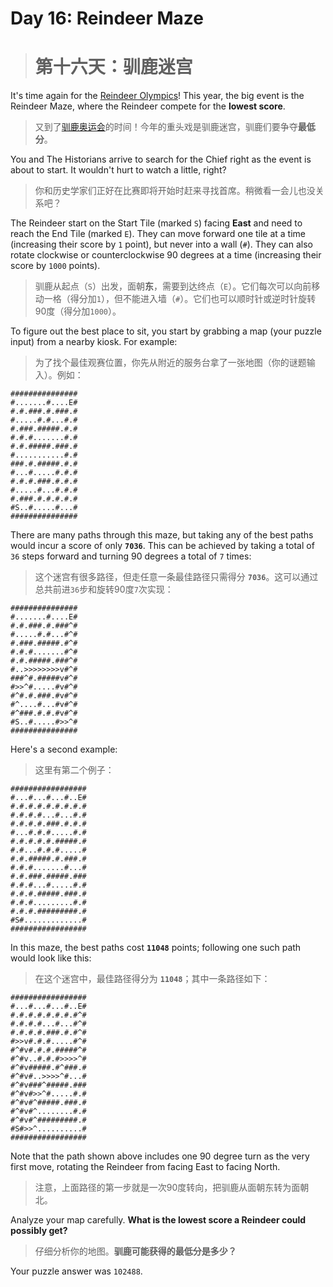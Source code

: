# Day 16: Reindeer Maze
> # 第十六天：驯鹿迷宫

It's time again for the [Reindeer Olympics](https://adventofcode.com/2015/day/14)! This year, the big event is the Reindeer Maze, where the Reindeer compete for the **lowest score**.
> 又到了[驯鹿奥运会](https://adventofcode.com/2015/day/14)的时间！今年的重头戏是驯鹿迷宫，驯鹿们要争夺**最低分**。

You and The Historians arrive to search for the Chief right as the event is about to start. It wouldn't hurt to watch a little, right?
> 你和历史学家们正好在比赛即将开始时赶来寻找首席。稍微看一会儿也没关系吧？

The Reindeer start on the Start Tile (marked `S`) facing **East** and need to reach the End Tile (marked `E`). They can move forward one tile at a time (increasing their score by `1` point), but never into a wall (`#`). They can also rotate clockwise or counterclockwise 90 degrees at a time (increasing their score by `1000` points).
> 驯鹿从起点（`S`）出发，面朝**东**，需要到达终点（`E`）。它们每次可以向前移动一格（得分加`1`），但不能进入墙（`#`）。它们也可以顺时针或逆时针旋转90度（得分加`1000`）。

To figure out the best place to sit, you start by grabbing a map (your puzzle input) from a nearby kiosk. For example:
> 为了找个最佳观赛位置，你先从附近的服务台拿了一张地图（你的谜题输入）。例如：

```
###############
#.......#....E#
#.#.###.#.###.#
#.....#.#...#.#
#.###.#####.#.#
#.#.#.......#.#
#.#.#####.###.#
#...........#.#
###.#.#####.#.#
#...#.....#.#.#
#.#.#.###.#.#.#
#.....#...#.#.#
#.###.#.#.#.#.#
#S..#.....#...#
###############
```

There are many paths through this maze, but taking any of the best paths would incur a score of only **`7036`**. This can be achieved by taking a total of `36` steps forward and turning 90 degrees a total of `7` times:
> 这个迷宫有很多路径，但走任意一条最佳路径只需得分 **`7036`**。这可以通过总共前进`36`步和旋转90度`7`次实现：

```
###############
#.......#....E#
#.#.###.#.###^#
#.....#.#...#^#
#.###.#####.#^#
#.#.#.......#^#
#.#.#####.###^#
#..>>>>>>>>v#^#
###^#.#####v#^#
#>>^#.....#v#^#
#^#.#.###.#v#^#
#^....#...#v#^#
#^###.#.#.#v#^#
#S..#.....#>>^#
###############
```

Here's a second example:
> 这里有第二个例子：

```
#################
#...#...#...#..E#
#.#.#.#.#.#.#.#.#
#.#.#.#...#...#.#
#.#.#.#.###.#.#.#
#...#.#.#.....#.#
#.#.#.#.#.#####.#
#.#...#.#.#.....#
#.#.#####.#.###.#
#.#.#.......#...#
#.#.###.#####.###
#.#.#...#.....#.#
#.#.#.#####.###.#
#.#.#.........#.#
#.#.#.#########.#
#S#.............#
#################
```

In this maze, the best paths cost **`11048`** points; following one such path would look like this:
> 在这个迷宫中，最佳路径得分为 **`11048`**；其中一条路径如下：

```
#################
#...#...#...#..E#
#.#.#.#.#.#.#.#^#
#.#.#.#...#...#^#
#.#.#.#.###.#.#^#
#>>v#.#.#.....#^#
#^#v#.#.#.#####^#
#^#v..#.#.#>>>>^#
#^#v#####.#^###.#
#^#v#..>>>>^#...#
#^#v###^#####.###
#^#v#>>^#.....#.#
#^#v#^#####.###.#
#^#v#^........#.#
#^#v#^#########.#
#S#>>^..........#
#################
```

Note that the path shown above includes one 90 degree turn as the very first move, rotating the Reindeer from facing East to facing North.
> 注意，上面路径的第一步就是一次90度转向，把驯鹿从面朝东转为面朝北。

Analyze your map carefully. **What is the lowest score a Reindeer could possibly get?**
> 仔细分析你的地图。**驯鹿可能获得的最低分是多少？**

Your puzzle answer was `102488`.

